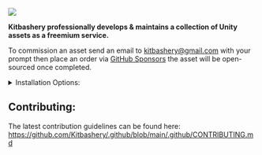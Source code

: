 ![](https://kitbashery.com/assets/images/kitbashery-github-banner.jpg)

<p>
<b>Kitbashery professionally develops & maintains a collection of Unity assets as a freemium service.</b>

To commission an asset send an email to kitbashery@gmail.com with your prompt then place an order via [GitHub Sponsors](https://github.com/sponsors/Kitbashery) the asset will be open-sourced once completed.
</p>

<details closed>
<summary>Installation Options:</summary>
<pre>

1. Install an immutable package via openUPM (click the badge on the asset's GitHub repo).
2. Manual install a mutable package by downloading the dev kit .unitypackage 
3. Legacy versions can be found in the asset's GitHub repository's Releases tab.
4. Copy the asset's GitHub repository's Clone HTTPS URL and paste it into the package manager.

<b>Installing demo scenes:</b>

![](https://kitbashery.com/assets/images/kitbashery-demo-scene-installation.jpg)

</pre>
</details>

## Contributing:
The latest contribution guidelines can be found here:
https://github.com/Kitbashery/.github/blob/main/.github/CONTRIBUTING.md
